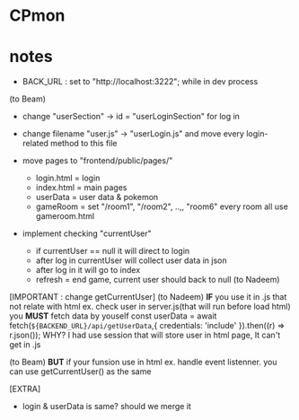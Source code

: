 # CPmon

# notes
- BACK_URL : set to "http://localhost:3222"; while in dev process

(to Beam)
- change "userSection" -> id = "userLoginSection" for log in 
- change filename "user.js" -> "userLogin.js" and move every login-related method to this file
- move pages to "frontend/public/pages/"
    - login.html = login
    - index.html = main pages
    - userData = user data & pokemon
    - gameRoom = set "/room1", "/room2", ..,, "room6" every room all use gameroom.html

- implement checking "currentUser"
    - if currentUser == null it will direct to login
    - after log in currentUser will collect user data in json
    - after log in it will go to index
    - refresh = end game, current user should back to null (to Nadeem)


[IMPORTANT : change getCurrentUser]
(to Nadeem)
**IF** you use it in .js that not relate with html ex. check user in server.js(that will run before load html)
you **MUST** fetch data by youself
const userData = await fetch(`${BACKEND_URL}/api/getUserData`,{
    credentials: 'include'
}).then((r) => r.json());
WHY? I had use session that will store user in html page, It can't get in .js

(to Beam)
**BUT** if your funsion use in html ex. handle event listenner. you can use getCurrentUser() as the same

[EXTRA]
- login & userData is same? should we merge it